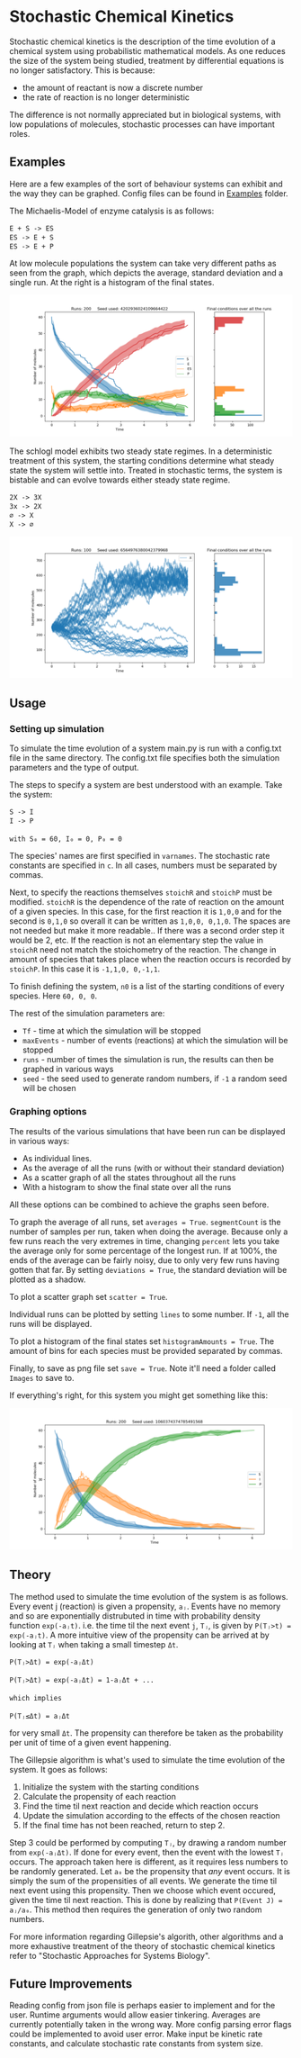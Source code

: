 # Stochastic Chemical Kinetics

Stochastic chemical kinetics is the description of the time evolution of a chemical system using probabilistic mathematical models. As one reduces the size of the system being studied, treatment by differential equations is no longer satisfactory. This is because:
- the amount of reactant is now a discrete number
- the rate of reaction is no longer deterministic

The difference is not normally appreciated but in biological systems, with low populations of molecules, stochastic processes can have important roles.

## Examples
Here are a few examples of the sort of behaviour systems can exhibit and the way they can be graphed. Config files can be found in [Examples](https://github.com/JBQuim/stochastic-chemical-kinetics/tree/master/Examples) folder.

The Michaelis-Model of enzyme catalysis is as follows:

```
E + S -> ES
ES -> E + S
ES -> E + P
```

At low molecule populations the system can take very different paths as seen from the graph, which depicts the average, standard deviation and a single run. At the right is a histogram of the final states.

<img src = "Examples/michaelis.png">

The schlogl model exhibits two steady state regimes. In a deterministic treatment of this system, the starting conditions determine what steady state the system will settle into. Treated in stochastic terms, the system is bistable and can evolve towards either steady state regime.

```
2X -> 3X
3x -> 2X
∅ -> X
X -> ∅
```
<img src = "Examples/schlogl.png">



## Usage
### Setting up simulation
To simulate the time evolution of a system main.py is run with a config.txt file in the same directory. The config.txt file specifies both the simulation parameters and the type of output.

The steps to specify a system are best understood with an example. Take the system:

```
S -> I
I -> P 

with S₀ = 60, I₀ = 0, P₀ = 0
```

The species' names are first specified in `varnames`. The stochastic rate constants are specified in `c`. In all cases, numbers must be separated by commas.

Next, to specify the reactions themselves `stoichR` and `stoichP` must be modified. `stoichR` is the dependence of the rate of reaction on the amount of a given species. In this case, for the first reaction it is `1,0,0` and for the second is `0,1,0` so overall it can be written as `1,0,0, 0,1,0`. The spaces are not needed but make it more readable.. If there was a second order step it would be 2, etc. If the reaction is not an elementary step the value in `stoichR` need not match the stoichometry of the reaction. The change in amount of species that takes place when the reaction occurs is recorded by `stoichP`. In this case it is `-1,1,0, 0,-1,1`.

To finish defining the system, `n0` is a list of the starting conditions of every species. Here `60, 0, 0`.

The rest of the simulation parameters are:
- `Tf` - time at which the simulation will be stopped
- `maxEvents` - number of events (reactions) at which the simulation will be stopped
- `runs` - number of times the simulation is run, the results can then be graphed in various ways
- `seed` - the seed used to generate random numbers, if `-1` a random seed will be chosen

### Graphing options
The results of the various simulations that have been run can be displayed in various ways:

- As individual lines. 
- As the average of all the runs (with or without their standard deviation)
- As a scatter graph of all the states throughout all the runs
- With a histogram to show the final state over all the runs

All these options can be combined to achieve the graphs seen before.

To graph the average of all runs, set `averages = True`. `segmentCount` is the number of samples per run, taken when doing the average. Because only a few runs reach the very extremes in time, changing `percent` lets you take the average only for some percentage of the longest run. If at 100%, the ends of the average can be fairly noisy, due to only very few runs having gotten that far. By setting `deviations = True`, the standard deviation will be plotted as a shadow.

To plot a scatter graph set `scatter = True`.

Individual runs can be plotted by setting `lines` to some number. If `-1`, all the runs will be displayed.

To plot a histogram of the final states set `histogramAmounts = True`. The amount of bins for each species must be provided separated by commas.

Finally, to save as png file set `save = True`. Note it'll need a folder called `Images` to save to.

If everything's right, for this system you might get something like this:

<img src = "Examples/sequential.png">

## Theory

The method used to simulate the time evolution of the system is as follows. Every event j (reaction) is given a propensity, `aⱼ`. Events have no memory and so are exponentially distrubuted in time with probability density function `exp(-aⱼt)`. i.e. the time til the next event `j`, `Tⱼ`, is given by `P(Tⱼ>t) = exp(-aⱼt)`. A more intuitive view of the propensity can be arrived at by looking at `Tⱼ` when taking a small timestep `Δt`. 

``` 
P(Tⱼ>Δt) = exp(-aⱼΔt)

P(Tⱼ>Δt) = exp(-aⱼΔt) = 1-aⱼΔt + ...

which implies

P(Tⱼ≤Δt) = aⱼΔt
```
for very small `Δt`. The propensity can therefore be taken as the probability per unit of time of a given event happening.

The Gillepsie algorithm is what's used to simulate the time evolution of the system. It goes as follows:

1. Initialize the system with the starting conditions
2. Calculate the propensity of each reaction
3. Find the time til next reaction and decide which reaction occurs
4. Update the simulation according to the effects of the chosen reaction
5. If the final time has not been reached, return to step 2.

Step 3 could be performed by computing `Tⱼ`, by drawing a random number from `exp(-aⱼΔt)`. If done for every event, then the event with the lowest `Tⱼ` occurs. The approach taken here is different, as it requires less numbers to be randomly generated. Let `a₀` be the propensity that *any* event occurs. It is simply the sum of the propensities of all events. We generate the time til next event using this propensity. Then we choose which event occured, given the time til next reaction. This is done by realizing that `P(Event J) = aⱼ/a₀`. This method then requires the generation of only two random numbers.

For more information regarding Gillepsie's algorith, other algorithms and  a more exhaustive treatment of the theory of stochastic chemical kinetics refer to "Stochastic Approaches for Systems Biology".

## Future Improvements
Reading config from json file is perhaps easier to implement and for the user. Runtime arguments would allow easier tinkering. Averages are currently potentially taken in the wrong way. More config parsing error flags could be implemented to avoid user error. Make input be kinetic rate constants, and calculate stochastic rate constants from system size.
